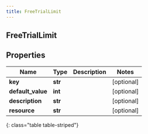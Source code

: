 ```yaml
---
title: FreeTrialLimit
---
```

## FreeTrialLimit

## Properties

|Name | Type | Description | Notes|
|------------ | ------------- | ------------- | -------------|
| **key** | **str** |  | [optional] |
| **default_value** | **int** |  | [optional] |
| **description** | **str** |  | [optional] |
| **resource** | **str** |  | [optional] |
{: class="table table-striped"}


